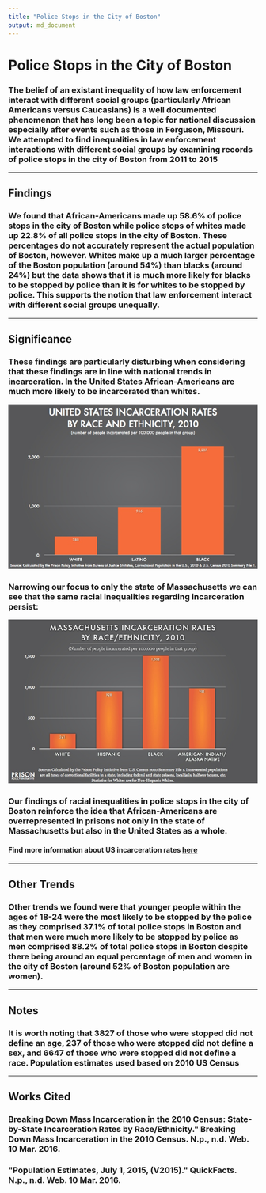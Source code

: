 ```yaml
---
title: "Police Stops in the City of Boston"
output: md_document
---
```


# Police Stops in the City of Boston



### The belief of an existant inequality of how law enforcement interact with different social groups (particularly African Americans versus Caucasians) is a well documented phenomenon that has long been a topic for national discussion especially after events such as those in Ferguson, Missouri. We attempted to find inequalities in law enforcement interactions with different social groups by examining records of police stops in the city of Boston from 2011 to 2015
***
## **Findings**
### We found that African-Americans made up 58.6% of police stops in the city of Boston while police stops of whites made up 22.8% of all police stops in the city of Boston. These percentages do not accurately represent the actual population of Boston, however. Whites make up a much larger percentage of the Boston population (around 54%) than blacks (around 24%) but the data shows that it is much more likely for blacks to be stopped by police than it is for whites to be stopped by police. This supports the notion that law enforcement interact with different social groups unequally.
***
## **Significance**
### These findings are particularly disturbing when considering that these findings are in line with national trends in incarceration. In the United States African-Americans are much more likely to be incarcerated than whites.
![](img/raceinc.jpg)

### Narrowing our focus to only the state of Massachusetts we can see that the same racial inequalities regarding incarceration persist:
![](img/MA_Rates_2010.jpg)

### Our findings of racial inequalities in police stops in the city of Boston reinforce the idea that African-Americans are overrepresented in prisons not only in the state of Massachusetts but also in the United States as a whole.
#### Find more information about US incarceration rates [here](http://www.prisonpolicy.org/reports/rates.html)
***
## **Other Trends**
### Other trends we found were that younger people within the ages of 18-24 were the most likely to be stopped by the police as they comprised 37.1% of total police stops in Boston and that men were much more likely to be stopped by police as men comprised 88.2% of total police stops in Boston despite there being around an equal percentage of men and women in the city of Boston (around 52% of Boston population are women).
***
## **Notes**
### It is worth noting that 3827 of those who were stopped did not define an age, 237 of those who were stopped did not define a sex, and 6647 of those who were stopped did not define a race. Population estimates used based on 2010 US Census
***
## **Works Cited**
### Breaking Down Mass Incarceration in the 2010 Census: State-by-State Incarceration Rates by Race/Ethnicity." Breaking Down Mass Incarceration in the 2010 Census. N.p., n.d. Web. 10 Mar. 2016.
### "Population Estimates, July 1, 2015, (V2015)." QuickFacts. N.p., n.d. Web. 10 Mar. 2016.
